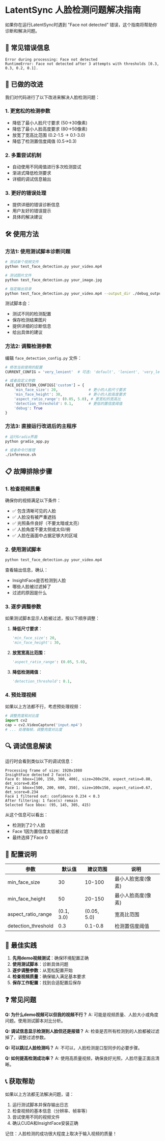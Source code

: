 # LatentSync 人脸检测问题解决指南

如果你在运行LatentSync时遇到 "Face not detected" 错误，这个指南将帮助你诊断和解决问题。

## 🚨 常见错误信息

```
Error during processing: Face not detected
RuntimeError: Face not detected after 3 attempts with thresholds [0.3, 0.3, 0.2, 0.1].
```

## 🔧 已做的改进

我们对代码进行了以下改进来解决人脸检测问题：

### 1. 更宽松的检测参数
- 降低了最小人脸尺寸要求 (50→30像素)
- 降低了最小人脸高度要求 (80→50像素)
- 放宽了宽高比范围 (0.2-1.5 → 0.1-3.0)
- 降低了检测置信度阈值 (0.5→0.3)

### 2. 多重尝试机制
- 自动使用不同阈值进行多次检测尝试
- 渐进式降低检测要求
- 详细的调试信息输出

### 3. 更好的错误处理
- 提供详细的错误诊断信息
- 用户友好的错误提示
- 具体的解决建议

## 🛠️ 使用方法

### 方法1: 使用测试脚本诊断问题

```bash
# 测试单个视频文件
python test_face_detection.py your_video.mp4

# 测试图片文件
python test_face_detection.py your_image.jpg

# 指定输出目录
python test_face_detection.py your_video.mp4 --output_dir ./debug_output
```

测试脚本会：
- 测试不同的检测配置
- 保存检测结果图片
- 提供详细的诊断信息
- 给出具体的建议

### 方法2: 调整检测参数

编辑 `face_detection_config.py` 文件：

```python
# 修改当前使用的配置
CURRENT_CONFIG = 'very_lenient'  # 可选: 'default', 'lenient', 'very_lenient', 'custom'

# 或者自定义参数
FACE_DETECTION_CONFIGS['custom'] = {
    'min_face_size': 20,              # 更小的人脸尺寸要求
    'min_face_height': 30,            # 更小的人脸高度要求
    'aspect_ratio_range': (0.05, 5.0), # 更宽松的宽高比
    'detection_threshold': 0.1,       # 更低的置信度阈值
    'debug': True
}
```

### 方法3: 直接运行改进后的主程序

```bash
# 运行Gradio界面
python gradio_app.py

# 或者命令行推理
./inference.sh
```

## 📋 故障排除步骤

### 1. 检查视频质量
确保你的视频满足以下条件：
- ✅ 包含清晰可见的人脸
- ✅ 人脸没有被严重遮挡
- ✅ 光照条件良好（不要太暗或太亮）
- ✅ 人脸角度不要太侧或太仰/俯
- ✅ 人脸在画面中占据足够大的区域

### 2. 使用测试脚本
```bash
python test_face_detection.py your_video.mp4
```

查看输出信息，确认：
- InsightFace是否检测到人脸
- 哪些人脸被过滤掉了
- 过滤的原因是什么

### 3. 逐步调整参数
如果测试脚本显示人脸被过滤，按以下顺序调整：

1. **降低尺寸要求**：
   ```python
   'min_face_size': 20,
   'min_face_height': 30,
   ```

2. **放宽宽高比范围**：
   ```python
   'aspect_ratio_range': (0.05, 5.0),
   ```

3. **降低检测阈值**：
   ```python
   'detection_threshold': 0.1,
   ```

### 4. 预处理视频
如果以上方法都不行，考虑预处理视频：

```python
# 调整亮度和对比度
import cv2
cap = cv2.VideoCapture('input.mp4')
# ... 处理每帧，调整亮度对比度
```

## 🔍 调试信息解读

运行时会看到类似以下的调试信息：

```
Processing frame of size: 1920x1080
InsightFace detected 2 face(s)
Face 0: bbox=[100, 150, 300, 400], size=200x250, aspect_ratio=0.80, det_score=0.854
Face 1: bbox=[500, 200, 600, 350], size=100x150, aspect_ratio=0.67, det_score=0.234
Face 1 filtered out: confidence 0.234 < 0.3
After filtering: 1 face(s) remain
Selected face bbox: (95, 145, 305, 415)
```

从这个信息可以看出：
- 检测到了2个人脸
- Face 1因为置信度太低被过滤
- 最终选择了Face 0

## 📝 配置说明

| 参数 | 默认值 | 建议范围 | 说明 |
|------|--------|----------|------|
| min_face_size | 30 | 10-100 | 最小人脸宽度(像素) |
| min_face_height | 50 | 20-150 | 最小人脸高度(像素) |
| aspect_ratio_range | (0.1, 3.0) | (0.05, 5.0) | 宽高比范围 |
| detection_threshold | 0.3 | 0.1-0.8 | 检测置信度阈值 |

## 🎯 最佳实践

1. **先用demo视频测试**：确保环境配置正确
2. **使用测试脚本**：诊断具体问题
3. **逐步调整参数**：从宽松配置开始
4. **检查视频质量**：确保输入满足基本要求
5. **保存工作配置**：找到合适配置后保存

## ❓ 常见问题

**Q: 为什么demo视频可以但我的视频不行？**
A: 可能是视频质量、人脸大小或角度问题。使用测试脚本对比分析。

**Q: 调试信息显示检测到人脸但还是报错？**
A: 检查是否所有检测到的人脸都被过滤掉了，调整过滤参数。

**Q: 可以跳过人脸检测吗？**
A: 不可以，人脸检测是口型同步的必要步骤。

**Q: 如何提高检测成功率？**
A: 使用高质量视频，确保良好光照，人脸尽量正面且清晰。

## 📞 获取帮助

如果以上方法都无法解决问题，请：
1. 运行测试脚本并保存输出日志
2. 检查视频的基本信息（分辨率、帧率等）
3. 尝试使用不同的视频文件
4. 确认CUDA和InsightFace安装正确

记住：人脸检测的成功很大程度上取决于输入视频的质量！ 